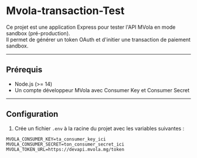 # Mvola-transaction-Test

Ce projet est une application Express pour tester l'API MVola en mode sandbox (pré-production).  
Il permet de générer un token OAuth et d'initier une transaction de paiement sandbox.

---

## Prérequis

- Node.js (>= 14)
- Un compte développeur MVola avec Consumer Key et Consumer Secret

---

## Configuration

1. Crée un fichier `.env` à la racine du projet avec les variables suivantes :

```env
MVOLA_CONSUMER_KEY=ta_consumer_key_ici
MVOLA_CONSUMER_SECRET=ton_consumer_secret_ici
MVOLA_TOKEN_URL=https://devapi.mvola.mg/token
